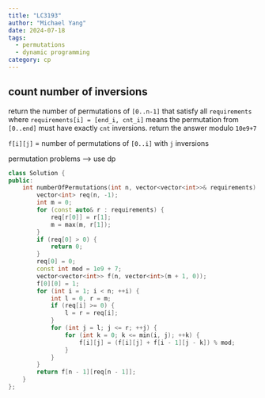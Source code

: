 ```yaml
---
title: "LC3193"
author: "Michael Yang"
date: 2024-07-18
tags:
  - permutations
  - dynamic programming
category: cp
---
```


## count number of inversions

return the number of permutations of `[0..n-1]` that satisfy all `requirements` where `requirements[i] = [end_i, cnt_i]` means the permutation from `[0..end]` must have exactly `cnt` inversions. return the answer modulo `10e9+7`

`f[i][j]` = number of permutations of `[0..i]` with `j` inversions

permutation problems --> use dp

```cpp
class Solution {
public:
    int numberOfPermutations(int n, vector<vector<int>>& requirements) {
        vector<int> req(n, -1);
        int m = 0;
        for (const auto& r : requirements) {
            req[r[0]] = r[1];
            m = max(m, r[1]);
        }
        if (req[0] > 0) {
            return 0;
        }
        req[0] = 0;
        const int mod = 1e9 + 7;
        vector<vector<int>> f(n, vector<int>(m + 1, 0));
        f[0][0] = 1;
        for (int i = 1; i < n; ++i) {
            int l = 0, r = m;
            if (req[i] >= 0) {
                l = r = req[i];
            }
            for (int j = l; j <= r; ++j) {
                for (int k = 0; k <= min(i, j); ++k) {
                    f[i][j] = (f[i][j] + f[i - 1][j - k]) % mod;
                }
            }
        }
        return f[n - 1][req[n - 1]];
    }
};
```
